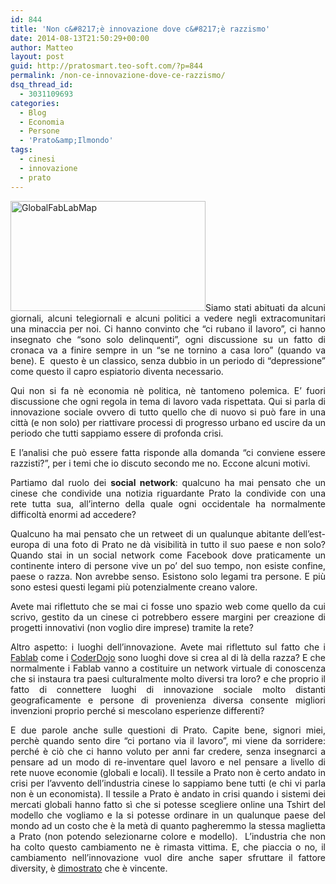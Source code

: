```yaml
---
id: 844
title: 'Non c&#8217;è innovazione dove c&#8217;è razzismo'
date: 2014-08-13T21:50:29+00:00
author: Matteo
layout: post
guid: http://pratosmart.teo-soft.com/?p=844
permalink: /non-ce-innovazione-dove-ce-razzismo/
dsq_thread_id:
  - 3031109693
categories:
  - Blog
  - Economia
  - Persone
  - 'Prato&amp;Ilmondo'
tags:
  - cinesi
  - innovazione
  - prato
---
```

<p style="text-align: justify;">
  <a href="http://pratosmart.teo-soft.com/wp-content/uploads/2014/08/GlobalFabLabMap.png"><img class="alignleft  wp-image-847" src="http://pratosmart.teo-soft.com/wp-content/uploads/2014/08/GlobalFabLabMap-300x169.png" alt="GlobalFabLabMap" width="312" height="176" srcset="http://pratosmart.teo-soft.com/wp-content/uploads/2014/08/GlobalFabLabMap-300x169.png 300w, http://pratosmart.teo-soft.com/wp-content/uploads/2014/08/GlobalFabLabMap-1024x578.png 1024w" sizes="(max-width: 312px) 100vw, 312px" /></a>Siamo stati abituati da alcuni giornali, alcuni telegiornali e alcuni politici a vedere negli extracomunitari una minaccia per noi. Ci hanno convinto che &#8220;ci rubano il lavoro&#8221;, ci hanno insegnato che &#8220;sono solo delinquenti&#8221;, ogni discussione su un fatto di cronaca va a finire sempre in un &#8220;se ne tornino a casa loro&#8221; (quando va bene). E  questo è un classico, senza dubbio in un periodo di &#8220;depressione&#8221; come questo il capro espiatorio diventa necessario.
</p>

<p style="text-align: justify;">
  Qui non si fa nè economia nè politica, nè tantomeno polemica. E&#8217; fuori discussione che ogni regola in tema di lavoro vada rispettata. Qui si parla di innovazione sociale ovvero di tutto quello che di nuovo si può fare in una città (e non solo) per riattivare processi di progresso urbano ed uscire da un periodo che tutti sappiamo essere di profonda crisi.
</p>

<p style="text-align: justify;">
  E l&#8217;analisi che può essere fatta risponde alla domanda &#8220;ci conviene essere razzisti?&#8221;, per i temi che io discuto secondo me no. Eccone alcuni motivi.
</p>

<p style="text-align: justify;">
  Partiamo dal ruolo dei <strong>social network</strong>: qualcuno ha mai pensato che un cinese che condivide una notizia riguardante Prato la condivide con una rete tutta sua, all&#8217;interno della quale ogni occidentale ha normalmente difficoltà enormi ad accedere?
</p>

<p style="text-align: justify;">
  Qualcuno ha mai pensato che un retweet di un qualunque abitante dell&#8217;est-europa di una foto di Prato ne dà visibilità in tutto il suo paese e non solo? Quando stai in un social network come Facebook dove praticamente un continente intero di persone vive un po&#8217; del suo tempo, non esiste confine, paese o razza. Non avrebbe senso. Esistono solo legami tra persone. E più sono estesi questi legami più potenzialmente creano valore.
</p>

<p style="text-align: justify;">
  Avete mai riflettuto che se mai ci fosse uno spazio web come quello da cui scrivo, gestito da un cinese ci potrebbero essere margini per creazione di progetti innovativi (non voglio dire imprese) tramite la rete?
</p>

<p style="text-align: justify;">
  Altro aspetto: i luoghi dell&#8217;innovazione. Avete mai riflettuto sul fatto che i <a href="http://it.wikipedia.org/wiki/Fab_lab" target="_blank">Fablab</a> come i <a href="https://zen.coderdojo.com/" target="_blank">CoderDojo</a> sono luoghi dove si crea al di là della razza? E che normalmente i Fablab vanno a costituire un network virtuale di conoscenza che si instaura tra paesi culturalmente molto diversi tra loro? e che proprio il fatto di connettere luoghi di innovazione sociale molto distanti geograficamente e persone di provenienza diversa consente migliori invenzioni proprio perché si mescolano esperienze differenti?
</p>

<p style="text-align: justify;">
  E due parole anche sulle questioni di Prato. Capite bene, signori miei, perchè quando sento dire &#8220;ci portano via il lavoro&#8221;, mi viene da sorridere: perché è ciò che ci hanno voluto per anni far credere, senza insegnarci a pensare ad un modo di re-inventare quel lavoro e nel pensare a livello di rete nuove economie (globali e locali). Il tessile a Prato non è certo andato in crisi per l&#8217;avvento dell&#8217;industria cinese lo sappiamo bene tutti (e chi vi parla non è un economista). Il tessile a Prato è andato in crisi quando i sistemi dei mercati globali hanno fatto sì che si potesse scegliere online una Tshirt del modello che vogliamo e la si potesse ordinare in un qualunque paese del mondo ad un costo che è la metà di quanto pagheremmo la stessa maglietta a Prato (non potendo selezionarne colore e modello).  L&#8217;industria che non ha colto questo cambiamento ne è rimasta vittima. E, che piaccia o no, il cambiamento nell&#8217;innovazione vuol dire anche saper sfruttare il fattore diversity, è <a href="http://images.forbes.com/forbesinsights/StudyPDFs/Innovation_Through_Diversity.pdf" target="_blank">dimostrato</a> che è vincente.
</p>

<p style="text-align: justify;">